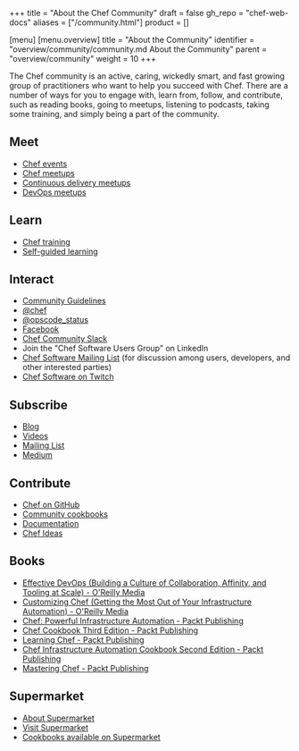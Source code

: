 +++
title = "About the Chef Community"
draft = false
gh_repo = "chef-web-docs"
aliases = ["/community.html"]
product = []

[menu]
  [menu.overview]
    title = "About the Community"
    identifier = "overview/community/community.md About the Community"
    parent = "overview/community"
    weight = 10
+++

The Chef community is an active, caring, wickedly smart, and fast
growing group of practitioners who want to help you succeed with Chef.
There are a number of ways for you to engage with, learn from, follow,
and contribute, such as reading books, going to meetups, listening to
podcasts, taking some training, and simply being a part of the
community.

## Meet

- [Chef events](https://www.chef.io/events)
- [Chef meetups](https://www.meetup.com/topics/opscode/)
- [Continuous delivery meetups](https://www.meetup.com/topics/continuous-delivery/)
- [DevOps meetups](https://www.meetup.com/topics/devops/)

## Learn

- [Chef training](https://www.chef.io/training)
- [Self-guided learning](https://learn.chef.io/)

## Interact

- [Community Guidelines](/community_guidelines/)
- [@chef](https://twitter.com/chef)
- [@opscode_status](https://twitter.com/opscode_status)
- [Facebook](https://www.facebook.com/getchefdotcom)
- [Chef Community Slack](https://community-slack.chef.io/)
- Join the "Chef Software Users Group" on LinkedIn
- [Chef Software Mailing List](https://discourse.chef.io/) (for discussion among users, developers, and other interested parties)
- [Chef Software on Twitch](https://www.twitch.tv/chefsoftware)

## Subscribe

- [Blog](https://blog.chef.io/)
- [Videos](https://www.youtube.com/user/getchef)
- [Mailing List](https://discourse.chef.io/)
- [Medium](https://medium.com/@progresschef)

## Contribute

- [Chef on GitHub](https://github.com/chef)
- [Community cookbooks](https://supermarket.chef.io)
- [Documentation](https://github.com/chef/chef-web-docs)
- [Chef Ideas](https://chef-software.ideas.aha.io/)

## Books

- [Effective DevOps (Building a Culture of Collaboration, Affinity, and Tooling at Scale) - O'Reilly Media](http://shop.oreilly.com/product/0636920039846.do)
- [Customizing Chef (Getting the Most Out of Your Infrastructure Automation) - O'Reilly Media](http://shop.oreilly.com/product/0636920032984.do)
- [Chef: Powerful Infrastructure Automation - Packt Publishing](https://www.packtpub.com/virtualization-and-cloud/chef-powerful-infrastructure-automation)
- [Chef Cookbook Third Edition - Packt Publishing](https://www.packtpub.com/networking-and-servers/chef-cookbook-third-edition)
- [Learning Chef - Packt Publishing](https://www.packtpub.com/networking-and-servers/learning-chef)
- [Chef Infrastructure Automation Cookbook Second Edition - Packt Publishing](https://www.packtpub.com/networking-and-servers/chef-infrastructure-automation-cookbook-second-edition/)
- [Mastering Chef - Packt Publishing](https://www.packtpub.com/networking-and-servers/mastering-chef/)

## Supermarket

- [About Supermarket](/supermarket/)
- [Visit Supermarket](https://supermarket.chef.io)
- [Cookbooks available on Supermarket](https://supermarket.chef.io/cookbooks-directory)
